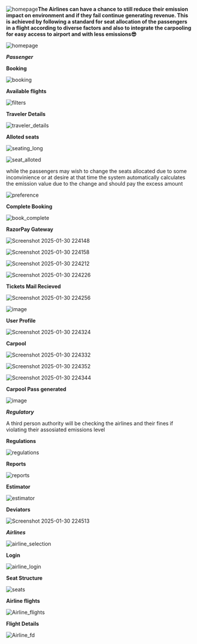 ![homepage](https://github.com/user-attachments/assets/4c6a38ae-7e10-4434-a102-1fe90a21ca21)**The Airlines can have a chance to still reduce their emission impact on environment and if they fail continue generating revenue. This is achieved by following a standard for seat allocation of the passengers
in a flight according to diverse factors and also to integrate the carpooling for easy access to airport and with less emissions😎**

![homepage](https://github.com/user-attachments/assets/0e9ba8a8-04ea-4d23-8991-27294fe30ba9)

***Passenger***

**Booking**

![booking](https://github.com/user-attachments/assets/d5333839-560d-4ecb-acf8-e9285912b5aa)

**Available flights**

![filters](https://github.com/user-attachments/assets/43830aee-fb33-4fee-a14c-beac19d7953f)

**Traveler Details**

![traveler_details](https://github.com/user-attachments/assets/cb64b0d3-3e91-40eb-99ee-d8ef2acf22d0)

**Alloted seats**

![seating_long](https://github.com/user-attachments/assets/a96c88aa-74b1-4a2d-b3f3-5d278aaa036a)

![seat_alloted](https://github.com/user-attachments/assets/087e515c-f170-4d03-90ff-579e8989a27c)

while the passengers may wish to change the seats allocated due to some inconvinience or at desire at that time the system automatically calculates the emission value due
to the change and should pay the excess amount 

![preference](https://github.com/user-attachments/assets/39acf41e-df31-48b7-82fb-20600079e3fe)

**Complete Booking**

![book_complete](https://github.com/user-attachments/assets/c58ac925-56d3-42fc-8474-25cc736f41d6)


**RazorPay Gateway**

![Screenshot 2025-01-30 224148](https://github.com/user-attachments/assets/fc675c42-6987-4616-9138-fe5f8c560eb9)

![Screenshot 2025-01-30 224158](https://github.com/user-attachments/assets/e814cc15-4919-4622-9852-eee13ec085ae)

![Screenshot 2025-01-30 224212](https://github.com/user-attachments/assets/f1c8fad3-c24e-403e-aa84-95e3107b2864)

![Screenshot 2025-01-30 224226](https://github.com/user-attachments/assets/668673c4-5bf2-4640-a921-052f42b1b9b3)


**Tickets Mail Recieved**

![Screenshot 2025-01-30 224256](https://github.com/user-attachments/assets/beed0deb-4167-482c-bffb-ca609a6b4c4b)

![image](https://github.com/user-attachments/assets/1200a162-980e-4264-84be-939c9d692e8b)


**User Profile**

![Screenshot 2025-01-30 224324](https://github.com/user-attachments/assets/fec668a8-ec1b-4dab-87bc-70c130d3c121)

**Carpool**

![Screenshot 2025-01-30 224332](https://github.com/user-attachments/assets/477c8c68-41f0-4a4c-913f-66dfc2d4ec0e)

![Screenshot 2025-01-30 224352](https://github.com/user-attachments/assets/48a979e5-d6b1-4c92-9084-31b0da67fde2)

![Screenshot 2025-01-30 224344](https://github.com/user-attachments/assets/222e51cd-2c31-476f-abd3-84a425548c70)

**Carpool Pass generated**

![image](https://github.com/user-attachments/assets/f3051e62-fd7f-45b6-8b4f-7eebcc0f6bc1)


***Regulatory***

A third person authority will be checking the airlines and their fines if violating their assosiated emissions level

**Regulations**

![regulations](https://github.com/user-attachments/assets/37eb18a3-afba-4cba-926f-826c5dfec2e2)

**Reports**

![reports](https://github.com/user-attachments/assets/f06a1092-0a02-4d03-8e5a-e5571a2ace4e)

**Estimator**

![estimator](https://github.com/user-attachments/assets/a274638d-f17b-4462-ab15-f2583d839d02)

**Deviators**

![Screenshot 2025-01-30 224513](https://github.com/user-attachments/assets/4222dbd0-203d-408d-9f7f-22c1c14d61e5)

***Airlines***

![airline_selection](https://github.com/user-attachments/assets/6bc1e419-2802-48f3-8411-af45c2e2972e)

**Login**

![airline_login](https://github.com/user-attachments/assets/cdf15ae2-274d-486e-ad5a-63c9eca99482)

**Seat Structure**

![seats](https://github.com/user-attachments/assets/ecc8de11-144a-4988-a225-a5e2f5da5903)

**Airline flights**

![Airline_flights](https://github.com/user-attachments/assets/4ff69cdf-e484-4a44-a1a2-036f52584768)

**Flight Details**

![Airline_fd](https://github.com/user-attachments/assets/4a9ccb60-873b-4f16-b70d-c9218510debc)























